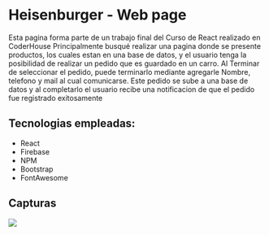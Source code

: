 # Heisenburger - Web page 

Esta pagina forma parte de un trabajo final del Curso de React realizado en CoderHouse
Principalmente busqué realizar una pagina donde se presente productos, los cuales estan en una base de datos, y el usuario tenga la posibilidad de realizar un pedido que es guardado en un carro. Al Terminar de seleccionar el pedido, puede terminarlo mediante agregarle Nombre, telefono y mail al cual comunicarse. Este pedido se sube a una base de datos y al completarlo el usuario recibe una notificacion de que el pedido fue registrado exitosamente

## Tecnologias empleadas:
- React
- Firebase 
- NPM
- Bootstrap
- FontAwesome

## Capturas

![](https://raw.githubusercontent.com/fabrizioserial/heisenburger/main/src/gif/home.gif)